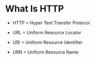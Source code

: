 # What Is HTTP


- HTTP =  Hyper Text Transfer Protocol

- URL =  Uniform Resource Locator
- URI =  Uniform Resource Identifier
- URN =  Uniform Resource Name

